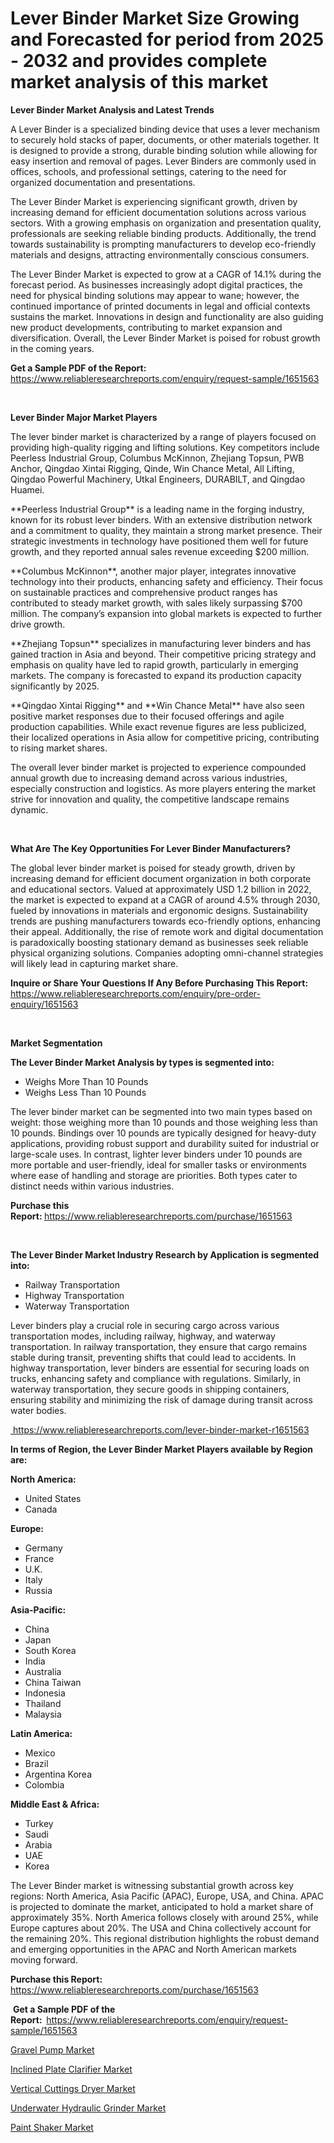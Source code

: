 <p><h1>Lever Binder Market Size Growing and Forecasted for period from 2025 - 2032 and provides complete market analysis of this market</h1></p><p><strong>Lever Binder Market Analysis and Latest Trends</strong></p>
<p><p>A Lever Binder is a specialized binding device that uses a lever mechanism to securely hold stacks of paper, documents, or other materials together. It is designed to provide a strong, durable binding solution while allowing for easy insertion and removal of pages. Lever Binders are commonly used in offices, schools, and professional settings, catering to the need for organized documentation and presentations.</p><p>The Lever Binder Market is experiencing significant growth, driven by increasing demand for efficient documentation solutions across various sectors. With a growing emphasis on organization and presentation quality, professionals are seeking reliable binding products. Additionally, the trend towards sustainability is prompting manufacturers to develop eco-friendly materials and designs, attracting environmentally conscious consumers.</p><p>The Lever Binder Market is expected to grow at a CAGR of 14.1% during the forecast period. As businesses increasingly adopt digital practices, the need for physical binding solutions may appear to wane; however, the continued importance of printed documents in legal and official contexts sustains the market. Innovations in design and functionality are also guiding new product developments, contributing to market expansion and diversification. Overall, the Lever Binder Market is poised for robust growth in the coming years.</p></p>
<p><strong>Get a Sample PDF of the Report:&nbsp;</strong> <a href="https://www.reliableresearchreports.com/enquiry/request-sample/1651563?utm_campaign=102&utm_medium=2&utm_source=Github&utm_content=ia&utm_term=17022025&utm_id=lever-binder">https://www.reliableresearchreports.com/enquiry/request-sample/1651563</a></p>
<p>&nbsp;</p>
<p><strong>Lever Binder Major Market Players</strong></p>
<p><p>The lever binder market is characterized by a range of players focused on providing high-quality rigging and lifting solutions. Key competitors include Peerless Industrial Group, Columbus McKinnon, Zhejiang Topsun, PWB Anchor, Qingdao Xintai Rigging, Qinde, Win Chance Metal, All Lifting, Qingdao Powerful Machinery, Utkal Engineers, DURABILT, and Qingdao Huamei. </p><p>**Peerless Industrial Group** is a leading name in the forging industry, known for its robust lever binders. With an extensive distribution network and a commitment to quality, they maintain a strong market presence. Their strategic investments in technology have positioned them well for future growth, and they reported annual sales revenue exceeding $200 million.</p><p>**Columbus McKinnon**, another major player, integrates innovative technology into their products, enhancing safety and efficiency. Their focus on sustainable practices and comprehensive product ranges has contributed to steady market growth, with sales likely surpassing $700 million. The company’s expansion into global markets is expected to further drive growth.</p><p>**Zhejiang Topsun** specializes in manufacturing lever binders and has gained traction in Asia and beyond. Their competitive pricing strategy and emphasis on quality have led to rapid growth, particularly in emerging markets. The company is forecasted to expand its production capacity significantly by 2025.</p><p>**Qingdao Xintai Rigging** and **Win Chance Metal** have also seen positive market responses due to their focused offerings and agile production capabilities. While exact revenue figures are less publicized, their localized operations in Asia allow for competitive pricing, contributing to rising market shares.</p><p>The overall lever binder market is projected to experience compounded annual growth due to increasing demand across various industries, especially construction and logistics. As more players entering the market strive for innovation and quality, the competitive landscape remains dynamic.</p></p>
<p>&nbsp;</p>
<p><strong>What Are The Key Opportunities For Lever Binder Manufacturers?</strong></p>
<p><p>The global lever binder market is poised for steady growth, driven by increasing demand for efficient document organization in both corporate and educational sectors. Valued at approximately USD 1.2 billion in 2022, the market is expected to expand at a CAGR of around 4.5% through 2030, fueled by innovations in materials and ergonomic designs. Sustainability trends are pushing manufacturers towards eco-friendly options, enhancing their appeal. Additionally, the rise of remote work and digital documentation is paradoxically boosting stationary demand as businesses seek reliable physical organizing solutions. Companies adopting omni-channel strategies will likely lead in capturing market share.</p></p>
<p><strong>Inquire or Share Your Questions If Any Before Purchasing This Report:</strong> <a href="https://www.reliableresearchreports.com/enquiry/pre-order-enquiry/1651563?utm_campaign=102&utm_medium=2&utm_source=Github&utm_content=ia&utm_term=17022025&utm_id=lever-binder">https://www.reliableresearchreports.com/enquiry/pre-order-enquiry/1651563</a></p>
<p>&nbsp;</p>
<p><strong>Market Segmentation</strong></p>
<p><strong>The Lever Binder Market Analysis by types is segmented into:</strong></p>
<p><ul><li>Weighs More Than 10 Pounds</li><li>Weighs Less Than 10 Pounds</li></ul></p>
<p><p>The lever binder market can be segmented into two main types based on weight: those weighing more than 10 pounds and those weighing less than 10 pounds. Bindings over 10 pounds are typically designed for heavy-duty applications, providing robust support and durability suited for industrial or large-scale uses. In contrast, lighter lever binders under 10 pounds are more portable and user-friendly, ideal for smaller tasks or environments where ease of handling and storage are priorities. Both types cater to distinct needs within various industries.</p></p>
<p><strong>Purchase this Report:&nbsp;</strong><a href="https://www.reliableresearchreports.com/purchase/1651563?utm_campaign=102&utm_medium=2&utm_source=Github&utm_content=ia&utm_term=17022025&utm_id=lever-binder">https://www.reliableresearchreports.com/purchase/1651563</a></p>
<p>&nbsp;</p>
<p><strong>The Lever Binder Market Industry Research by Application is segmented into:</strong></p>
<p><ul><li>Railway Transportation</li><li>Highway Transportation</li><li>Waterway Transportation</li></ul></p>
<p><p>Lever binders play a crucial role in securing cargo across various transportation modes, including railway, highway, and waterway transportation. In railway transportation, they ensure that cargo remains stable during transit, preventing shifts that could lead to accidents. In highway transportation, lever binders are essential for securing loads on trucks, enhancing safety and compliance with regulations. Similarly, in waterway transportation, they secure goods in shipping containers, ensuring stability and minimizing the risk of damage during transit across water bodies.</p></p>
<p><a href="https://www.reliableresearchreports.com/lever-binder-market-r1651563?utm_campaign=102&utm_medium=2&utm_source=Github&utm_content=ia&utm_term=17022025&utm_id=lever-binder">&nbsp;https://www.reliableresearchreports.com/lever-binder-market-r1651563</a></p>
<p><strong>In terms of Region, the Lever Binder Market Players available by Region are:</strong></p>
<p>
    <p> <strong> North America: </strong>
        <ul>
            <li>United States</li>
            <li>Canada</li>
        </ul>
        </p> 
    <p> <strong> Europe: </strong>
        <ul>
            <li>Germany</li>
            <li>France</li>
            <li>U.K.</li>
            <li>Italy</li>
            <li>Russia</li>
        </ul>
        </p> 
    <p> <strong> Asia-Pacific: </strong>
        <ul>
            <li>China</li>
            <li>Japan</li>
            <li>South Korea</li>
            <li>India</li>
            <li>Australia</li>
            <li>China Taiwan</li>
            <li>Indonesia</li>
            <li>Thailand</li>
            <li>Malaysia</li>
        </ul>
        </p> 
    <p> <strong> Latin America: </strong>
        <ul>
            <li>Mexico</li>
            <li>Brazil</li>
            <li>Argentina Korea</li>
            <li>Colombia</li>
        </ul>
        </p> 
    <p> <strong> Middle East & Africa: </strong>
        <ul>
            <li>Turkey</li>
            <li>Saudi</li>
            <li>Arabia</li>
            <li>UAE</li>
            <li>Korea</li>
        </ul>
    </p>
    </p>
<p><p>The Lever Binder market is witnessing substantial growth across key regions: North America, Asia Pacific (APAC), Europe, USA, and China. APAC is projected to dominate the market, anticipated to hold a market share of approximately 35%. North America follows closely with around 25%, while Europe captures about 20%. The USA and China collectively account for the remaining 20%. This regional distribution highlights the robust demand and emerging opportunities in the APAC and North American markets moving forward.</p></p>
<p><strong>Purchase this Report: </strong><a href="https://www.reliableresearchreports.com/purchase/1651563?utm_campaign=102&utm_medium=2&utm_source=Github&utm_content=ia&utm_term=17022025&utm_id=lever-binder">https://www.reliableresearchreports.com/purchase/1651563</a></p>
<p>&nbsp;<strong>Get a Sample PDF of the Report:&nbsp;&nbsp;</strong><a href="https://www.reliableresearchreports.com/enquiry/request-sample/1651563?utm_campaign=102&utm_medium=2&utm_source=Github&utm_content=ia&utm_term=17022025&utm_id=lever-binder">https://www.reliableresearchreports.com/enquiry/request-sample/1651563</a></p>
<p><strong></strong></p>
<p><p><a href="https://github.com/gethunsides/Market-Research-Report-List-1/blob/main/gravel-pump-market.md?utm_campaign=102&utm_medium=2&utm_source=Github&utm_content=ia&utm_term=17022025&utm_id=lever-binder">Gravel Pump Market</a></p><p><a href="https://github.com/borgomornar/Market-Research-Report-List-1/blob/main/inclined-plate-clarifier-market.md?utm_campaign=102&utm_medium=2&utm_source=Github&utm_content=ia&utm_term=17022025&utm_id=lever-binder">Inclined Plate Clarifier Market</a></p><p><a href="https://github.com/simurmarzoa/Market-Research-Report-List-1/blob/main/vertical-cuttings-dryer-market.md?utm_campaign=102&utm_medium=2&utm_source=Github&utm_content=ia&utm_term=17022025&utm_id=lever-binder">Vertical Cuttings Dryer Market</a></p><p><a href="https://github.com/dbichayison/Market-Research-Report-List-1/blob/main/underwater-hydraulic-grinder-market.md?utm_campaign=102&utm_medium=2&utm_source=Github&utm_content=ia&utm_term=17022025&utm_id=lever-binder">Underwater Hydraulic Grinder Market</a></p><p><a href="https://github.com/tumacaakesha78/Market-Research-Report-List-1/blob/main/paint-shaker-market.md?utm_campaign=102&utm_medium=2&utm_source=Github&utm_content=ia&utm_term=17022025&utm_id=lever-binder">Paint Shaker Market</a></p></p>